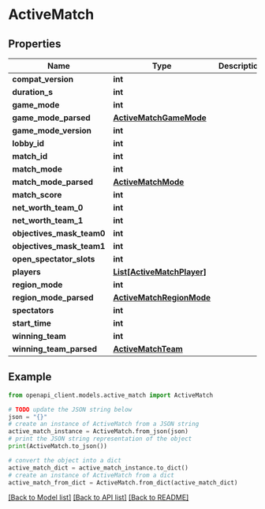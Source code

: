 # ActiveMatch


## Properties

Name | Type | Description | Notes
------------ | ------------- | ------------- | -------------
**compat_version** | **int** |  | [optional] 
**duration_s** | **int** |  | [optional] 
**game_mode** | **int** |  | [optional] 
**game_mode_parsed** | [**ActiveMatchGameMode**](ActiveMatchGameMode.md) |  | [optional] 
**game_mode_version** | **int** |  | [optional] 
**lobby_id** | **int** |  | [optional] 
**match_id** | **int** |  | [optional] 
**match_mode** | **int** |  | [optional] 
**match_mode_parsed** | [**ActiveMatchMode**](ActiveMatchMode.md) |  | [optional] 
**match_score** | **int** |  | [optional] 
**net_worth_team_0** | **int** |  | [optional] 
**net_worth_team_1** | **int** |  | [optional] 
**objectives_mask_team0** | **int** |  | [optional] 
**objectives_mask_team1** | **int** |  | [optional] 
**open_spectator_slots** | **int** |  | [optional] 
**players** | [**List[ActiveMatchPlayer]**](ActiveMatchPlayer.md) |  | 
**region_mode** | **int** |  | [optional] 
**region_mode_parsed** | [**ActiveMatchRegionMode**](ActiveMatchRegionMode.md) |  | [optional] 
**spectators** | **int** |  | [optional] 
**start_time** | **int** |  | [optional] 
**winning_team** | **int** |  | [optional] 
**winning_team_parsed** | [**ActiveMatchTeam**](ActiveMatchTeam.md) |  | [optional] 

## Example

```python
from openapi_client.models.active_match import ActiveMatch

# TODO update the JSON string below
json = "{}"
# create an instance of ActiveMatch from a JSON string
active_match_instance = ActiveMatch.from_json(json)
# print the JSON string representation of the object
print(ActiveMatch.to_json())

# convert the object into a dict
active_match_dict = active_match_instance.to_dict()
# create an instance of ActiveMatch from a dict
active_match_from_dict = ActiveMatch.from_dict(active_match_dict)
```
[[Back to Model list]](../README.md#documentation-for-models) [[Back to API list]](../README.md#documentation-for-api-endpoints) [[Back to README]](../README.md)


